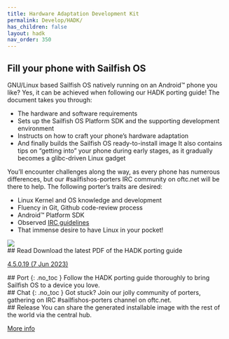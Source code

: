 ```yaml
---
title: Hardware Adaptation Development Kit
permalink: Develop/HADK/
has_children: false
layout: hadk
nav_order: 350
---
```


## Fill your phone with Sailfish OS

GNU/Linux based Sailfish OS natively running on an Android™ phone you like? Yes, it can be achieved when following our HADK porting guide! The document takes you through:

 - The hardware and software requirements
 - Sets up the Sailfish OS Platform SDK and the supporting development environment
 - Instructs on how to craft your phone’s hardware adaptation
 - And finally builds the Sailfish OS ready-to-install image It also contains tips on “getting into” your phone during early stages, as it gradually becomes a glibc-driven Linux gadget
<div>
 <div class="split-left" markdown="1">
You’ll encounter challenges along the way, as every phone has numerous differences, but our #sailfishos-porters IRC community on oftc.net will be there to help. The following porter’s traits are desired:

 - Linux Kernel and OS knowledge and development
 - Fluency in Git, Github code-review process
 - Android™ Platform SDK
 - Observed [IRC guidelines](/Develop/Collaborate/IRC_Guidelines/)
 - That immense desire to have Linux in your pocket!
 </div>
 <div class="split-right">
  <img src="device_HDA_kit.jpg">
 </div>
</div>

<div style="clear: left;"></div>

<div>
 <div class="split4-left" markdown="1">
## Read
Download the latest PDF of the HADK porting guide

[4.5.0.19 (7 Jun 2023)](SailfishOS-HardwareAdaptationDevelopmentKit-4.5.0.19.pdf)
 </div>
 <div class="split4-left" markdown="1">
## Port
{: .no_toc }
Follow the HADK porting guide thoroughly to bring Sailfish OS to a device you love.
 </div>
 <div class="split4-left" markdown="1">
## Chat		
{: .no_toc }
Got stuck? Join our jolly community of porters, gathering on IRC #sailfishos-porters channel on oftc.net.
 </div>
 <div class="split4-right" markdown="1">
## Release
You can share the generated installable image with the rest of the world via the central hub.

[More info](https://forum.sailfishos.org/t/community-hardware-adaptations/14081)
 </div>
</div>
<div style="clear: left;"></div>
